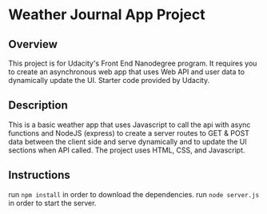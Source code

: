 # Weather Journal App Project

## Overview
This project is for Udacity's Front End Nanodegree program. It requires you to create an asynchronous web app that uses Web API and user data to dynamically update the UI. Starter code provided by Udacity.

## Description

This is a basic weather app that uses Javascript to call the api with async functions and NodeJS (express) to create a server routes to GET & POST data between the client side and serve dynamically and to update the UI sections when API called. The project uses HTML, CSS, and Javascript.

## Instructions
run `npm install` in order to download the dependencies.
run `node server.js` in order to start the server.

